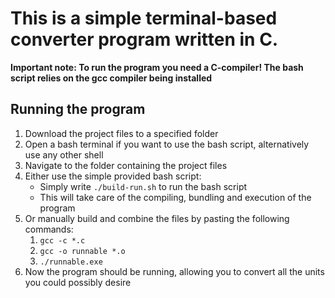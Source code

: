 # This is a simple terminal-based converter program written in C.

**Important note: To run the program you need a C-compiler! The bash script relies on the gcc compiler being installed**

## Running the program
1. Download the project files to a specified folder
2. Open a bash terminal if you want to use the bash script, alternatively use any other shell
3. Navigate to the folder containing the project files
4. Either use the simple provided bash script:
    * Simply write `./build-run.sh` to run the bash script
    * This will take care of the compiling, bundling and execution of the program
5. Or manually build and combine the files by pasting the following commands:
    1. `gcc -c *.c`
    2. `gcc -o runnable *.o`
    3. `./runnable.exe`
6. Now the program should be running, allowing you to convert all the units you could possibly desire
